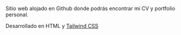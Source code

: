 Sitio web alojado en Github donde podrás encontrar mi CV y portfolio personal.

Desarrollado en HTML y [Tailwind CSS](https://tailwindcss.com/)
